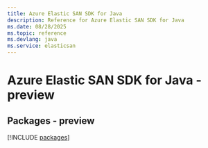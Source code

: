 ```yaml
---
title: Azure Elastic SAN SDK for Java
description: Reference for Azure Elastic SAN SDK for Java
ms.date: 08/28/2025
ms.topic: reference
ms.devlang: java
ms.service: elasticsan
---
```

# Azure Elastic SAN SDK for Java - preview
## Packages - preview
[!INCLUDE [packages](elastic-san-index.md)]